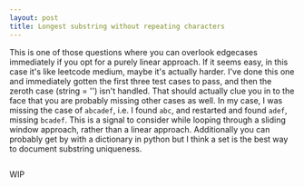 ```yaml
---
layout: post
title: Longest substring without repeating characters
---
```


This is one of those questions where you can overlook edgecases immediately if you opt for a purely linear approach. If it seems easy, in this case it's like leetcode medium, maybe it's actually harder. I've done this one and immediately gotten the first three test cases to pass, and then the zeroth case (string = '') isn't handled. That should actually clue you in to the face that you are probably missing other cases as well. In my case, I was missing the case of `abcadef`, i.e. I found `abc`, and restarted and found `adef`, missing `bcadef`. This is a signal to consider while looping through a sliding window approach, rather than a linear approach. Additionally you can probably get by with a dictionary in python but I think a set is the best way to document substring uniqueness. 

```

```

WIP